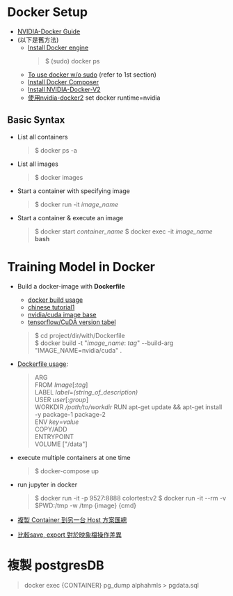 #  Docker Setup
- [NVIDIA-Docker Guide](https://docs.nvidia.com/datacenter/cloud-native/container-toolkit/install-guide.html#docker)
- (以下是舊方法)
    - [Install Docker engine](https://docs.docker.com/install/linux/docker-ce/ubuntu/)
        > $ (sudo) docker ps
    - [To use docker w/o sudo](https://docs.docker.com/install/linux/linux-postinstall/) (refer to 1st section)
    - [Install Docker Composer](https://docs.docker.com/compose/install/)
    - [Install NVIDIA-Docker-V2](https://github.com/nvidia/nvidia-docker/wiki/Installation-(version-2.0))
    - [使用nvidia-docker2](https://zhuanlan.zhihu.com/p/37519492) set docker runtime=nvidia

## Basic Syntax
- List all containers
    >$ docker ps -a
- List all images
    >$ docker images
- Start a container with specifying image
    >$ docker run -it *image_name*
- Start a container & execute an image
    >$ docker start *container_name*
    >$ docker exec -it *image_name* **bash**

# Training Model in Docker
- Build a docker-image with **Dockerfile**
    - [docker build usage](https://docs.docker.com/engine/reference/commandline/build/)
    - [chinese tutorial1](https://peihsinsu.gitbooks.io/docker-note-book/docker-build.html)
    - [nvidia/cuda image base](https://gitlab.com/nvidia/container-images/cuda/blob/master/doc/supported-tags.md)
    - [tensorflow/CuDA version tabel](https://www.tensorflow.org/install/source)
    >$ cd project/dir/with/Dockerfile  
    >$ docker build -t "*image_name*: *tag*" --build-arg "IMAGE_NAME=nvidia/cuda" .
- [Dockerfile usage](https://docs.docker.com/develop/develop-images/dockerfile_best-practices/):
    > ARG  
    > FROM *Image*[:*tag*]  
    > LABEL *label*=*(string_of_description)*  
    > USER  *user*[:*group*]  
    > WORKDIR */path/to/workdir*
    > RUN apt-get update && apt-get install -y package-1 package-2  
    > ENV *key*=*value*  
    > COPY/ADD  
    > ENTRYPOINT  
    > VOLUME ["/data"]  



- execute multiple containers at one time
    >$ docker-compose up
- run jupyter in docker
    >$ docker run -it -p 9527:8888 colortest:v2
    >$ docker run -it --rm -v $PWD:/tmp -w /tmp {image} {cmd}


- [複製 Container 到另一台 Host 方案匯總](https://medium.com/@yujiewang/docker-%E8%A4%87%E8%A3%BD-container-%E5%88%B0%E5%8F%A6%E4%B8%80%E5%8F%B0-host-%E6%96%B9%E6%A1%88%E5%8C%AF%E7%B8%BD-c4c33ebacdc6)
- [比較save, export 對於映象檔操作差異](https://blog.hinablue.me/docker-bi-jiao-save-export-dui-yu-ying-xiang-dang-cao-zuo-chai-yi/)

# 複製 postgresDB
> docker exec {CONTAINER} pg_dump alphahmls > pgdata.sql  
> 
